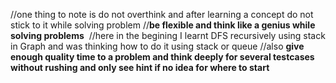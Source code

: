 //one thing to note is do not overthink and after learning a concept do not stick to it while solving problem
//**be flexible and think like a genius while solving problems**
​
//here in the begining I learnt DFS recursively using stack in Graph and was thinking how to do it using stack or queue
//also **give enough quality time to a problem and think deeply for several testcases without rushing and only see hint if no idea for where to start**